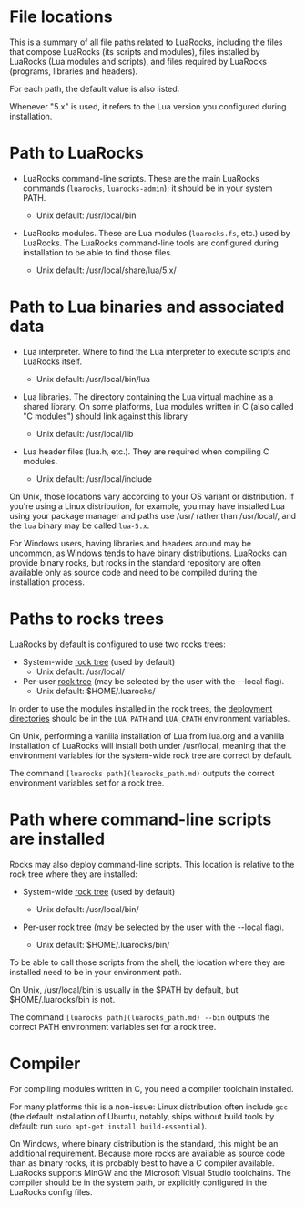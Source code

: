 # File locations

This is a summary of all file paths related to LuaRocks, including the files
that compose LuaRocks (its scripts and modules), files installed by LuaRocks
(Lua modules and scripts), and files required by LuaRocks (programs, libraries
and headers).

For each path, the default value is also listed.

Whenever "5.x" is used, it refers to the Lua version you configured during
installation.

# Path to LuaRocks 

* LuaRocks command-line scripts. These are the main LuaRocks commands
  (`luarocks`, `luarocks-admin`); it should be in your system PATH.

  * Unix default: /usr/local/bin

* LuaRocks modules. These are Lua modules (`luarocks.fs`, etc.) used by
  LuaRocks. The LuaRocks command-line tools are configured during installation
  to be able to find those files.

  * Unix default: /usr/local/share/lua/5.x/

# Path to Lua binaries and associated data 

* Lua interpreter. Where to find the Lua interpreter to execute scripts and
  LuaRocks itself.

  * Unix default: /usr/local/bin/lua

* Lua libraries. The directory containing the Lua virtual machine as a shared
  library. On some platforms, Lua modules written in C (also called "C
  modules") should link against this library

  * Unix default: /usr/local/lib

* Lua header files (lua.h, etc.). They are required when compiling C modules.

  * Unix default: /usr/local/include

On Unix, those locations vary according to your OS variant or distribution. If
you're using a Linux distribution, for example, you may have installed Lua
using your package manager and paths use /usr/ rather than /usr/local/, and
the `lua` binary may be called `lua-5.x`.

For Windows users, having libraries and headers around may be uncommon, as
Windows tends to have binary distributions. LuaRocks can provide binary rocks,
but rocks in the standard repository are often available only as source code
and need to be compiled during the installation process.

# Paths to rocks trees 

LuaRocks by default is configured to use two rocks trees:

* System-wide [rock tree](rocks_repositories.md) (used by default)
  * Unix default: /usr/local/
* Per-user [rock tree](rocks_repositories.md) (may be selected by the user with the --local flag).
  * Unix default: $HOME/.luarocks/

In order to use the modules installed in the rock trees, the [deployment
directories](rocks_repositories.md) should be in the `LUA_PATH` and
`LUA_CPATH` environment variables. 

On Unix, performing a vanilla installation of Lua from lua.org and a vanilla
installation of LuaRocks will install both under /usr/local, meaning that the
environment variables for the system-wide rock tree are correct by default.

The command `[luarocks path](luarocks_path.md)` outputs the correct environment
variables set for a rock tree.

# Path where command-line scripts are installed 

Rocks may also deploy command-line scripts. This location is relative to the
rock tree where they are installed:

* System-wide [rock tree](rocks_repositories.md) (used by default)

  * Unix default: /usr/local/bin/

* Per-user [rock tree](rocks_repositories.md) (may be selected by the user
  with the --local flag).

  * Unix default: $HOME/.luarocks/bin/

To be able to call those scripts from the shell, the location where they are
installed need to be in your environment path. 

On Unix, /usr/local/bin is usually in the $PATH by default, but
$HOME/.luarocks/bin is not. 

The command `[luarocks path](luarocks_path.md) --bin` outputs the correct PATH
environment variables set for a rock tree.

# Compiler 

For compiling modules written in C, you need a compiler toolchain installed.

For many platforms this is a non-issue: Linux distribution often include
`gcc` (the default installation of Ubuntu, notably, ships without build
tools by default: run `sudo apt-get install build-essential`).

On Windows, where binary distribution is the standard, this might be an
additional requirement. Because more rocks are available as source code than
as binary rocks, it is probably best to have a C compiler available. LuaRocks
supports MinGW and the Microsoft Visual Studio toolchains. The compiler should
be in the system path, or explicitly configured in the LuaRocks config files.


